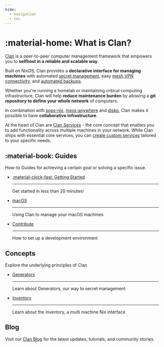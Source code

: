 ```yaml
---
hide:
  - navigation
  - toc
---
```


# :material-home: What is Clan?

[Clan](https://clan.lol/) is a peer-to-peer computer management framework that
empowers you to **selfhost in a reliable and scalable way**.

Built on NixOS, Clan provides a **declarative interface for managing machines** with automated [secret management](./guides/secrets.md), easy [mesh VPN
connectivity](./guides/mesh-vpn.md), and [automated backups](./guides/backups.md).

Whether you're running a homelab or maintaining critical computing infrastructure,
Clan will help **reduce maintenance burden** by allowing a **git repository to define your whole network** of computers.

In combination with [sops-nix](https://github.com/Mic92/sops-nix), [nixos-anywhere](https://github.com/nix-community/nixos-anywhere) and [disko](https://github.com/nix-community/disko), Clan makes it possible to have **collaborative infrastructure**.

At the heart of Clan are [Clan Services](./reference/clanServices/index.md) - the core
concept that enables you to add functionality across multiple machines in your
network. While Clan ships with essential core services, you can [create custom
services](./guides/clanServices.md) tailored to your specific needs.


## :material-book: Guides

How-to Guides for achieving a certain goal or solving a specific issue.

<div class="grid cards" markdown>

-   [:material-clock-fast: Getting Started](./guides/getting-started/index.md)

    ---

    Get started in less than 20 minutes!

-   [macOS](./guides/macos.md)

    ---

    Using Clan to manage your macOS machines

-   [Contribute](./guides/contributing/CONTRIBUTING.md)

    ---

    How to set up a development environment

</div>

## Concepts

Explore the underlying principles of Clan

<div class="grid cards" markdown>

-   [Generators](./concepts/generators.md)

    ---

    Learn about Generators, our way to secret management

-   [Inventory](./concepts/inventory.md)

    ---

    Learn about the Inventory, a multi machine Nix interface

</div>


## Blog

Visit our [Clan Blog](https://clan.lol/blog/) for the latest updates, tutorials, and community stories.
